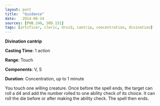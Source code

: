 ```yaml
---
layout: post
title:  "Guidance"
date:   2014-08-24
sources: [PHB.248, SRD.151]
tags: [artificer, cleric, druid, cantrip, concentration, divination]
---
```


**Divination cantrip**

**Casting Time**: 1 action

**Range**: Touch

**Components**: V, S

**Duration**: Concentration, up to 1 minute

You touch one willing creature. Once before the spell ends, the target can roll a d4 and add the number rolled to one ability check of its choice. It can roll the die before or after making the ability check. The spell then ends.

